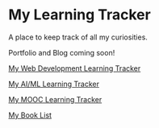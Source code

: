 # My Learning Tracker

A place to keep track of all my curiosities. 

Portfolio and Blog coming soon!

[My Web Development Learning Tracker](webDevelopment/README.md)

[My AI/ML Learning Tracker](AI_ML/README.md)

[My MOOC Learning Tracker](MOOC/README.md)

[My Book List](bookTracker/README.md)